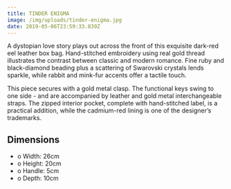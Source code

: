 ```yaml
---
title: TINDER ENIGMA
image: /img/uploads/tinder-enigma.jpg
date: 2019-05-06T23:59:33.839Z
---
```

A dystopian love story plays out across the front of this exquisite dark-red eel leather box bag. Hand-stitched embroidery using real gold thread illustrates the contrast between classic and modern romance. Fine ruby and black-diamond beading plus a scattering of Swarovski crystals lends sparkle, while rabbit and mink-fur accents offer a tactile touch. 

This piece secures with a gold metal clasp. The functional keys swing to one side - and are accompanied by leather and gold metal interchangeable straps. The zipped interior pocket, complete with hand-stitched label, is a practical addition, while the cadmium-red lining is one of the designer’s trademarks.

## Dimensions

* o Width: 26cm
* o Height: 20cm
* o Handle: 5cm
* o Depth: 10cm
